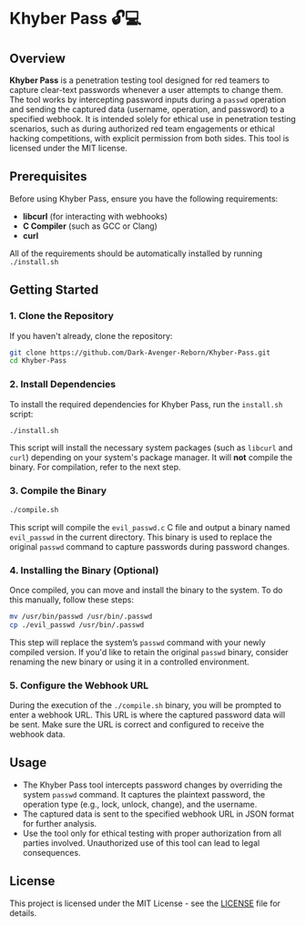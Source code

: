 # Khyber Pass 🔓💻

## Overview

**Khyber Pass** is a penetration testing tool designed for red teamers to capture clear-text passwords whenever a user attempts to change them. The tool works by intercepting password inputs during a `passwd` operation and sending the captured data (username, operation, and password) to a specified webhook. It is intended solely for ethical use in penetration testing scenarios, such as during authorized red team engagements or ethical hacking competitions, with explicit permission from both sides. This tool is licensed under the MIT license.

## Prerequisites

Before using Khyber Pass, ensure you have the following requirements:

- **libcurl** (for interacting with webhooks)
- **C Compiler** (such as GCC or Clang)
- **curl**

All of the requirements should be automatically installed by running `./install.sh`

## Getting Started

### 1. Clone the Repository

If you haven't already, clone the repository:

```bash
git clone https://github.com/Dark-Avenger-Reborn/Khyber-Pass.git
cd Khyber-Pass
```

### 2. Install Dependencies

To install the required dependencies for Khyber Pass, run the `install.sh` script:

```bash
./install.sh
```

This script will install the necessary system packages (such as `libcurl` and `curl`) depending on your system's package manager. It will **not** compile the binary. For compilation, refer to the next step.

### 3. Compile the Binary


```bash
./compile.sh
```

This script will compile the `evil_passwd.c` C file and output a binary named `evil_passwd` in the current directory. This binary is used to replace the original `passwd` command to capture passwords during password changes.

### 4. Installing the Binary (Optional)

Once compiled, you can move and install the binary to the system. To do this manually, follow these steps:

```bash
mv /usr/bin/passwd /usr/bin/.passwd
cp ./evil_passwd /usr/bin/.passwd
```

This step will replace the system’s `passwd` command with your newly compiled version. If you'd like to retain the original `passwd` binary, consider renaming the new binary or using it in a controlled environment.

### 5. Configure the Webhook URL

During the execution of the `./compile.sh` binary, you will be prompted to enter a webhook URL. This URL is where the captured password data will be sent. Make sure the URL is correct and configured to receive the webhook data.

## Usage

- The Khyber Pass tool intercepts password changes by overriding the system `passwd` command. It captures the plaintext password, the operation type (e.g., lock, unlock, change), and the username.
- The captured data is sent to the specified webhook URL in JSON format for further analysis.
- Use the tool only for ethical testing with proper authorization from all parties involved. Unauthorized use of this tool can lead to legal consequences.

## License

This project is licensed under the MIT License - see the [LICENSE](LICENSE) file for details.
